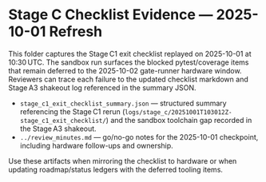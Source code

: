# Stage C Checklist Evidence — 2025-10-01 Refresh

This folder captures the Stage C1 exit checklist replayed on 2025-10-01 at
10:30 UTC. The sandbox run surfaces the blocked pytest/coverage items that
remain deferred to the 2025-10-02 gate-runner hardware window. Reviewers can
trace each failure to the updated checklist markdown and Stage A3 shakeout log
referenced in the summary JSON.

- `stage_c1_exit_checklist_summary.json` — structured summary referencing the
  Stage C1 rerun (`logs/stage_c/20251001T103012Z-stage_c1_exit_checklist/`) and
  the sandbox toolchain gap recorded in the Stage A3 shakeout.
- `../review_minutes.md` — go/no-go notes for the 2025-10-01 checkpoint,
  including hardware follow-ups and ownership.

Use these artifacts when mirroring the checklist to hardware or when updating
roadmap/status ledgers with the deferred tooling items.
